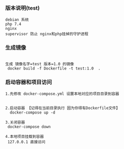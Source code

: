 ### 版本说明(test)

```
debian 系统
php 7.4
nginx 
supervisor 防止 nginx和php挂掉的守护进程

```

###  生成镜像

```

生成 镜像名字=test 版本=1.0 的镜像
 docker build -f Dockerfile -t test:1.0  .

```

###  启动容器和项目访问

```
1.先修改 docker-compose.yml 设置本地对应的项目目录到容器


2.启动容器 【记得在当前目录执行 因为你得有Dockerfile文件】
  docker-compose up -d

3.关闭容器
 docker-compose down

4.本地项目挂载到容器
 127.0.0.1 直接访问

```
